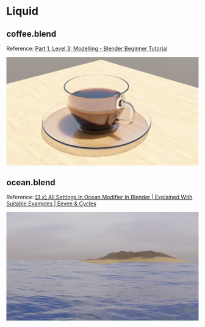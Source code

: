 # Liquid

## coffee.blend

Reference: [Part 1, Level 3: Modelling - Blender Beginner Tutorial](https://youtu.be/7a0cHFs7jkw)

<img src="coffee.png" width=800>

## ocean.blend

Reference: [[3.x] All Settings In Ocean Modifier In Blender | Explained With Suitable Examples | Eevee & Cycles](https://youtube.com/watch?v=n_Z2oMTdDdI&si=EnSIkaIECMiOmarE)

<img src="ocean.png" width=800>
